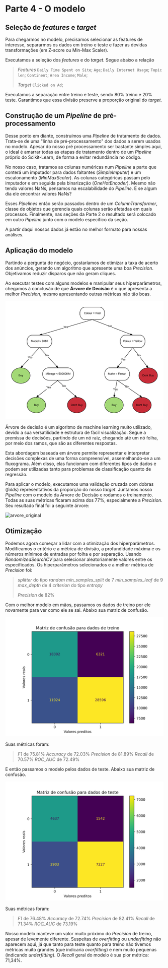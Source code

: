 # Parte 4 - O modelo

## Seleção de *features* e *target*
Para chegarmos no modelo, precisamos selecionar as features de interesse, separarmos os dados em treino e teste e fazer as devidas transformações (em Z-score ou Min-Max Scaler).

Executamos a seleção dos *features* e do *target*. Segue abaixo a relação

> *Features*
> `Daily Time Spent on Site`;
> `Age`;
> `Daily Internet Usage`;
> `Topic len`;
> `Continent`;
> `Area Income`;
> `Male`;
>
> *Target*
> `Clicked on Ad`;

Executamos a separação entre treino e teste, sendo 80% treino e 20% teste. Garantimos que essa divisão preserve a proporção original do *target*.

## Construção de um *Pipeline* de pré-processamento
Desse ponto em diante, construímos uma *Pipeline* de tratamento de dados. Trata-se de uma "linha de pré-processamento" dos dados a serem usados no modelo. Apesar do nosso pré processamento ser bastante simples aqui, o ideal é amarrar todas as etapas de tratamento dentro de um *Pipeline* próprio do Scikit-Learn, de forma a evitar redundância no código. 

No nosso caso, tratamos as colunas numéricas num *Pipeline* a parte que conterá um imputador para dados faltantes (*SimpleImputer*) e um escalonamento (*MinMaxScaler*). As colunas categóricas passam pelo imputador e em seguida pela binarização (*OneHotEncoder*). Mesmo não tendo valores NaNs, pensamos na escalabilidade do *Pipeline*. E se algum dia ele encontrar valores NaNs?

Esses *Pipelines* então serão passados dentro de um *ColumnTransformer*, classe de objetos que gerencia quais colunas serão afetadas em quais processos. Finalmente, nas seções da Parte 2 o resultado será colocado em outro *Pipeline* junto com o modelo específico da seção.

A partir daqui nossos dados já estão no melhor formato para nossas análises.

## Aplicação do modelo
Partindo a pergunta de negócio, gostaríamos de otimizar a taxa de acerto dos anúncios, gerando um algoritmo que apresente uma boa *Precision*. Objetivamos reduzir disparos que não geram cliques.

Ao executar testes com alguns modelos e manipular seus hiperparâmetros, chegamos à conclusão de que **Árvore de Decisão** é o que apresenta a melhor *Precision*, mesmo apresentando outras métricas não tão boas.

![exemplo_arvore](exemplo_arvore.png)

Árvore de decisão é um algoritmo de machine learning muito utilizado, devido a sua versatilidade e estrutura de fácil visualização. Segue a premissa de decisões, partindo de um nó raiz, chegando até um nó folha, por meio dos ramos, que são as diferentes respostas.

Esta abordagem baseada em árvore permite representar e interpretar decisões complexas de uma forma compreensível, assemelhando-se a um fluxograma. Além disso, elas funcionam com diferentes tipos de dados e podem ser utilizadas tanto para problemas de classificação quanto de regressão. 

Para aplicar o modelo, executamos uma validação cruzada com dobras (*folds*) representativos da proporção do nosso *target*. Juntamos nosso *Pipeline* com o modelo da Árvore de Decisão e rodamos o treinamento. Todas as suas métricas ficaram acima dos 77%, especialmente a *Precision*. Seu resultado final foi a seguinte árvore:

![arvore_original](../../outputs/arvore_original.png)

## Otimização
Podemos agora começar a lidar com a otimização dos hiperparâmetros. Modificamos o critério e a métrica de divisão, a profundidade máxima e os números mínimos de entradas por folha e por separação. Usando *RandomizedSearchCV* para selecionar aleatoriamente valores entre os especificados. Os hiperparâmetros selecionados e a melhor métrica de *Precision* foi:

> *splitter* do tipo *random*
> *min_samples_split* de 7
> *min_samples_leaf* de 9
> *max_depth* de 4
> *criterion* do tipo *entropy*
>
> *Precision* de 82%

Com o melhor modelo em mãos, passamos os dados de treino por ele novamente para ver como ele se sai. Abaixo sua matriz de confusão.

![matrix_treino](../../outputs/matrix_modelo_treino.png)

Suas métricas foram:

> *F1* de 75.81%
> *Accuracy* de 72.03%
> *Precision* de 81.89% 
> *Recall* de 70.57%
> *ROC_AUC* de 72.49%

E então passamos o modelo pelos dados de teste. Abaixo sua matriz de confusão.

![matrix_teste](../../outputs/matrix_modelo_teste.png)

Suas métricas foram:

> *F1* de 76.48%
> *Accuracy* de 72.74%
> *Precision* de 82.41% 
> *Recall* de 71.34%
> *ROC_AUC* de 73.19%

Nosso modelo manteve um valor muito próximo do *Precision* de treino, apesar de levemente diferente. Suspeitas de *overfitting* ou *underfitting* não aparecem aqui, já que tanto para teste quanto para treino não tivemos métricas muito grandes (que indicaria *overfitting*) e nem muito pequenas (indicando *underfitting*). O *Recall* geral do modelo é sua pior métrica: 71,34%. 